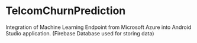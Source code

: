# TelcomChurnPrediction
Integration of Machine Learning Endpoint from Microsoft Azure into Android Studio application. (Firebase Database used for storing data)
